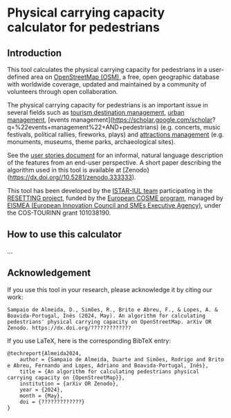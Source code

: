 # Physical carrying capacity calculator for pedestrians
## Introduction
This tool calculates the physical carrying capacity for pedestrians in a user-defined area on [OpenStreetMap (OSM)](https://www.openstreetmap.org/), a free, open geographic database with worldwide coverage, updated and maintained by a community of volunteers through open collaboration.

The physical carrying capacity for pedestrians is an important issue in several fields such as [tourism destination management](https://en.wikipedia.org/wiki/Tourism_carrying_capacity), [urban management](https://scholar.google.com/scholar?q=%22urban+management%22+AND+pedestrians), [events management](https://scholar.google.com/scholar? q=%22events+management%22+AND+pedestrians) (e.g. concerts, music festivals, political rallies, fireworks, plays) and [attractions management](https://scholar.google.com/scholar?q=%28monument+OR+museum+OR+%22theme+park%22+OR+%22heritage+site%22%29+AND+management+AND+pedestrians) (e.g. monuments, museums, theme parks, archaeological sites).

See the [user stories document](UserStories.md) for an informal, natural language description of the features from an end-user perspective. A short paper describing the algorithm used in this tool is available at [Zenodo}(https://dx.doi.org//10.5281/zenodo.333333).

This tool has been developed by the [ISTAR-IUL team](https://sites.google.com/iscte-iul.pt/resetting-project) participating in the [RESETTING project](https://www.resetting.eu/), funded by the [European COSME program](https://single-market-economy.ec.europa.eu/smes/cosme_en), managed by [EISMEA (European Innovation Council and SMEs Executive Agency)](https://eismea.ec.europa.eu/index_en), under the COS-TOURINN grant 101038190.

## How to use this calculator
...

## Acknowledgement
If you use this tool in your research, please acknowledge it by citing our work:
```
Sampaio de Almeida, D., Simões, R., Brito e Abreu, F., & Lopes, A. & Boavida-Portugal, Inês (2024, May). An algorithm for calculating pedestrians' physical carrying capacity on OpenStreetMap. arXiv OR Zenodo. https://dx.doi.org/?????????????
```
If you use LaTeX, here is the corresponding BibTeX entry:
```
@techreport{Almeida2024,
    author = {Sampaio de Almeida, Duarte and Simões, Rodrigo and Brito e Abreu, Fernando and Lopes, Adriano and Boavida-Portugal, Inês},
    title = {An algorithm for calculating pedestrians physical carrying capacity on {OpenStreetMap}},
    institution = {arXiv OR Zenodo},
    year = {2024},
    month = {May},
    doi = {?????????????}
}
```
